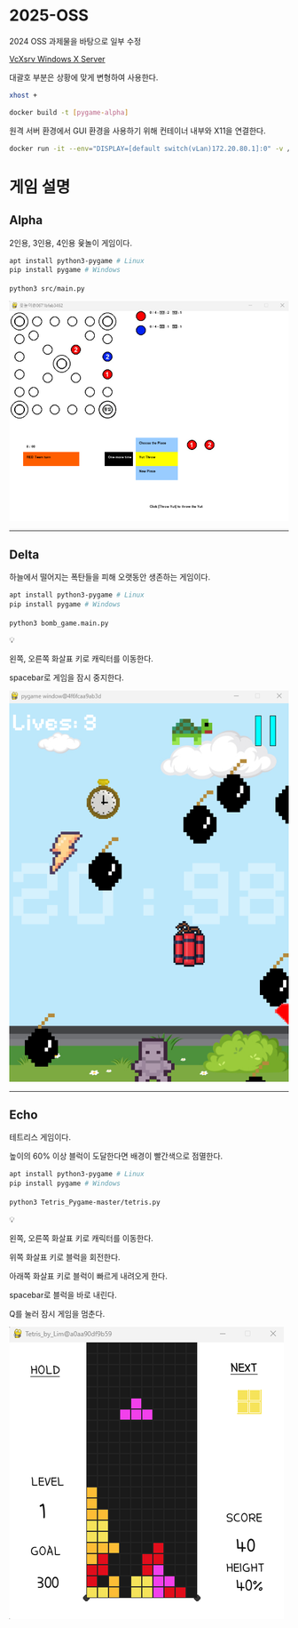 # 2025-OSS
2024 OSS 과제물을 바탕으로 일부 수정

[VcXsrv Windows X Server](https://sourceforge.net/projects/vcxsrv/)

대괄호 부분은 상황에 맞게 변형하여 사용한다.

```bash
xhost +
```

```bash
docker build -t [pygame-alpha]
```

원격 서버 환경에서 GUI 환경을 사용하기 위해 컨테이너 내부와 X11을 연결한다.

```bash
docker run -it --env="DISPLAY=[default switch(vLan)172.20.80.1]:0" -v /tmp/.X11-unix:/tmp/.X11-unix [이미지pygame-alpha] bash
```

# 게임 설명
## Alpha

2인용, 3인용, 4인용 윷놀이 게임이다.

```bash
apt install python3-pygame # Linux
pip install pygame # Windows

python3 src/main.py
```

![alpha-playing.png](alpha-playing.png)

---

## Delta

하늘에서 떨어지는 폭탄들을 피해 오랫동안 생존하는 게임이다.

```bash
apt install python3-pygame # Linux
pip install pygame # Windows

python3 bomb_game.main.py
```

<aside>
💡

왼쪽, 오른쪽 화살표 키로 캐릭터를 이동한다.

spacebar로 게임을 잠시 중지한다.

</aside>

![delta-playing.png](delta-playing.png)

---

## Echo

테트리스 게임이다. 

높이의 60% 이상 블럭이 도달한다면 배경이 빨간색으로 점멸한다.

```bash
apt install python3-pygame # Linux
pip install pygame # Windows

python3 Tetris_Pygame-master/tetris.py
```

<aside>
💡

왼쪽, 오른쪽 화살표 키로 캐릭터를 이동한다.

위쪽 화살표 키로 블럭을 회전한다.

아래쪽 화살표 키로 블럭이 빠르게 내려오게 한다.

spacebar로 블럭을 바로 내린다.

Q를 눌러 잠시 게임을 멈춘다.

</aside>

![echo-playing.png](echo-playing.png)
